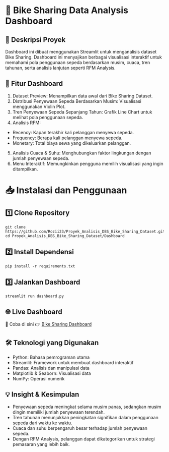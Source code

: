 # 🚴 Bike Sharing Data Analysis Dashboard
## 📌 Deskripsi Proyek
Dashboard ini dibuat menggunakan Streamlit untuk menganalisis dataset Bike Sharing. Dashboard ini menyajikan berbagai visualisasi interaktif untuk memahami pola penggunaan sepeda berdasarkan musim, cuaca, tren tahunan, serta analisis lanjutan seperti RFM Analysis.
## 🚀 Fitur Dashboard
1. Dataset Preview: Menampilkan data awal dari Bike Sharing Dataset.
2. Distribusi Penyewaan Sepeda Berdasarkan Musim: Visualisasi menggunakan Violin Plot.
3. Tren Penyewaan Sepeda Sepanjang Tahun: Grafik Line Chart untuk melihat pola penggunaan sepeda.
4. Analisis RFM:
 - Recency: Kapan terakhir kali pelanggan menyewa sepeda.
 - Frequency: Berapa kali pelanggan menyewa sepeda.
 - Monetary: Total biaya sewa yang dikeluarkan pelanggan.
5. Analisis Cuaca & Suhu: Menghubungkan faktor lingkungan dengan jumlah penyewaan sepeda.
6. Menu Interaktif: Memungkinkan pengguna memilih visualisasi yang ingin ditampilkan.
# 📥 Instalasi dan Penggunaan
## 1️⃣ Clone Repository
```
git clone https://github.com/Rozii23/Proyek_Analisis_DBS_Bike_Sharing_Dataset.git
cd Proyek_Analisis_DBS_Bike_Sharing_Dataset/Dashboard
```
## 2️⃣ Install Dependensi
```
pip install -r requirements.txt
```
## 3️⃣ Jalankan Dashboard
```
streamlit run dashboard.py
```
## 🌐 Live Dashboard
🚀 Coba di sini 👉 [Bike Sharing Dashboard](https://aqojtqgakeporrgcwquusr.streamlit.app/)

## 🛠 Teknologi yang Digunakan
- Python: Bahasa pemrograman utama
- Streamlit: Framework untuk membuat dashboard interaktif
- Pandas: Analisis dan manipulasi data
- Matplotlib & Seaborn: Visualisasi data
- NumPy: Operasi numerik
## 💡 Insight & Kesimpulan
- Penyewaan sepeda meningkat selama musim panas, sedangkan musim dingin memiliki jumlah penyewaan terendah.
- Tren tahunan menunjukkan peningkatan signifikan dalam penggunaan sepeda dari waktu ke waktu.
- Cuaca dan suhu berpengaruh besar terhadap jumlah penyewaan sepeda.
- Dengan RFM Analysis, pelanggan dapat dikategorikan untuk strategi pemasaran yang lebih baik.
